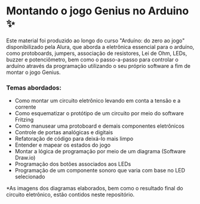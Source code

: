 # Montando o jogo Genius no Arduino ✨
Este material foi produzido ao longo do curso "Arduíno: do zero ao jogo" disponibilizado pela Alura, que aborda a eletrônica essencial para o arduíno, como protoboards, jumpers, associação de resistores, Lei de Ohm, LEDs, buzzer e potenciômetro, bem como o passo-a-passo para controlar o arduíno através da programação utilizando o seu próprio software a fim de montar o jogo Genius.

### Temas abordados:
- Como montar um circuito eletrônico levando em conta a tensão e a corrente
- Como esquematizar o protótipo de um circuito por meio do software Fritzing
- Como manusear uma protoboard e demais componentes eletrônicos
- Controle de portas analógicas e digitais
- Refatoração de código para deixá-lo mais limpo
- Entender e mapear os estados do jogo
- Montar a lógica de programação por meio de um diagrama (Software Draw.io)
- Programação dos botões associados aos LEDs
- Programação de um componente sonoro que varia com base no LED selecionado

*As imagens dos diagramas elaborados, bem como o resultado final do circuito eletrônico, estão contidos neste repositório.
